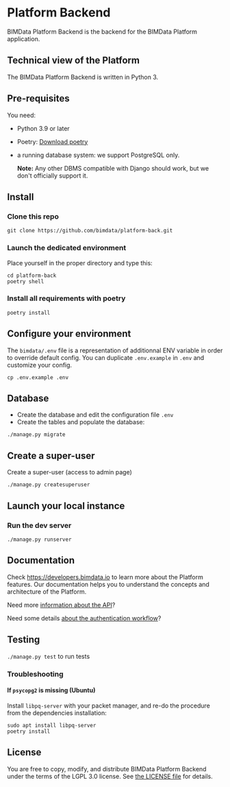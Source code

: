 Platform Backend
=================

BIMData Platform Backend is the backend for the BIMData Platform application.


Technical view of the Platform
-------------------------------

The BIMData Platform Backend is written in Python 3.

Pre-requisites
---------------

You need:
 * Python 3.9 or later
 * Poetry: [Download poetry](https://python-poetry.org/docs/#installation)
 * a running database system: we support PostgreSQL only. 

    **Note:** Any other DBMS compatible with Django should work, but we don't officially support it.

## Install

### Clone this repo
```
git clone https://github.com/bimdata/platform-back.git
```
### Launch the dedicated environment

Place yourself in the proper directory and type this: 

```
cd platform-back
poetry shell
```

### Install all requirements with poetry

```
poetry install
```

##  Configure your environment


The `bimdata/.env` file is a representation of additionnal ENV variable in order to override default config.
You can duplicate `.env.example` in `.env` and customize your config.

```
cp .env.example .env
```

## Database

* Create the database and edit the configuration file `.env`
* Create the tables and populate the database:

```
./manage.py migrate
```

## Create a super-user

Create a super-user (access to admin page)
```
./manage.py createsuperuser
```

## Launch your local instance


### Run the dev server

```
./manage.py runserver
```

## Documentation

Check https://developers.bimdata.io to learn more about the Platform features.
Our documentation helps you to understand the concepts and architecture of the Platform. 


Need more [information about the API](https://developers.bimdata.io/api/index.html)?

Need some details [about the authentication workflow](https://developers.bimdata.io/guide/authentication_bimdata_connect.html)?

## Testing

`./manage.py test` to run tests

### Troubleshooting

#### If `psycopg2` is missing (Ubuntu)

Install `libpq-server` with your packet manager, and re-do the procedure from the dependencies installation:

``` 
sudo apt install libpq-server
poetry install
```

## License

You are free to copy, modify, and distribute BIMData Platform Backend under the terms of the LGPL 3.0 license.
See [the LICENSE file](LICENSE) for details.

